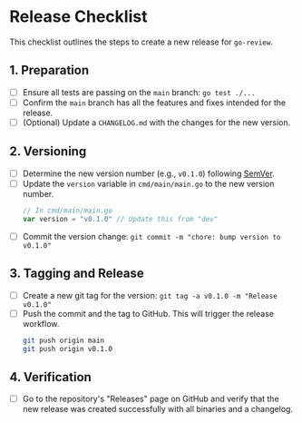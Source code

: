 # Release Checklist

This checklist outlines the steps to create a new release for `go-review`.

## 1. Preparation

- [ ] Ensure all tests are passing on the `main` branch: `go test ./...`
- [ ] Confirm the `main` branch has all the features and fixes intended for the release.
- [ ] (Optional) Update a `CHANGELOG.md` with the changes for the new version.

## 2. Versioning

- [ ] Determine the new version number (e.g., `v0.1.0`) following [SemVer](https://semver.org/).
- [ ] Update the `version` variable in `cmd/main/main.go` to the new version number.
  ```go
  // In cmd/main/main.go
  var version = "v0.1.0" // Update this from "dev"
  ```
- [ ] Commit the version change: `git commit -m "chore: bump version to v0.1.0"`

## 3. Tagging and Release

- [ ] Create a new git tag for the version: `git tag -a v0.1.0 -m "Release v0.1.0"`
- [ ] Push the commit and the tag to GitHub. This will trigger the release workflow.
  ```bash
  git push origin main
  git push origin v0.1.0
  ```

## 4. Verification

- [ ] Go to the repository's "Releases" page on GitHub and verify that the new release was created successfully with all binaries and a changelog.
